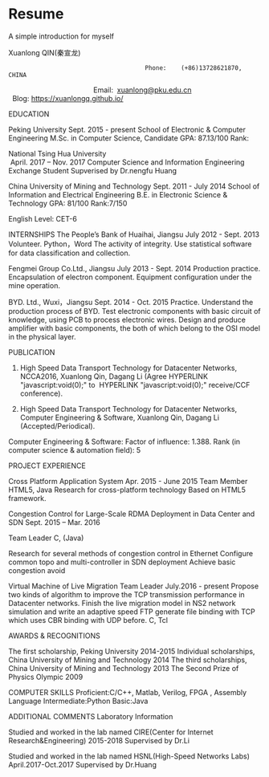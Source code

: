 # Resume
A simple introduction for myself

Xuanlong QIN(秦宣龙)

                                          Phone:    (+86)13728621870, CHINA
                                            Email:  <xuanlong@pku.edu.cn>
                                               Blog: https://xuanlongq.github.io/

EDUCATION

Peking University                                                                                         Sept. 2015 - present
School of Electronic & Computer Engineering
M.Sc. in Computer Science, Candidate
GPA: 87.13/100
Rank:

National Tsing Hua University                                                                          April. 2017 – Nov. 2017
Computer Science and Information Engineering
Exchange Student  Supverised by Dr.nengfu Huang

China University of Mining and Technology                                                               Sept. 2011 - July 2014
School of Information and Electrical  Engineering
B.E. in Electronic Science & Technology
GPA: 81/100           Rank:7/150

English Level: CET-6   

INTERNSHIPS
The People’s Bank of Huaihai, Jiangsu                                                                   July 2012 - Sept. 2013
Volunteer.                                                                                                        Python，Word
The activity of integrity.
Use statistical software for data classification and collection.
 
Fengmei Group Co.Ltd., Jiangsu                                                                          July 2013 - Sept. 2014
Production practice. 
Encapsulation of electron component. 
Equipment configuration under the mine operation.

BYD. Ltd., Wuxi，Jiangsu                                                                                Sept. 2014 - Oct. 2015
Practice.
Understand the production process of BYD.
Test electronic components with basic circuit of knowledge, using PCB to process electronic wires.
Design and produce amplifier with basic components, the both of which belong to the OSI model in the physical layer.

PUBLICATION

1. High Speed Data Transport Technology for Datacenter Networks, NCCA2016, Xuanlong Qin, Dagang Li (Agree  HYPERLINK "javascript:void(0);" to  HYPERLINK "javascript:void(0);" receive/CCF conference).

2. High Speed Data Transport Technology for Datacenter Networks, Computer Engineering & Software, Xuanlong Qin, Dagang Li (Accepted/Periodical). 

Computer Engineering & Software: Factor of influence: 1.388. 
Rank (in computer science & automation field): 5

PROJECT EXPERIENCE

Cross Platform Application System
Apr. 2015 - June 2015
Team Member
HTML5, Java
Research for cross-platform technology
Based on HTML5 framework. 

Congestion Control for Large-Scale RDMA Deployment in Data Center and SDN 
Sept. 2015 – Mar. 2016

Team Leader
C, (Java)

Research for several methods of congestion control in Ethernet
Configure common topo and multi-controller in SDN deployment
Achieve basic congestion avoid  

Virtual Machine of Live Migration
Team Leader                                                                                                                    July.2016 - present
Propose two kinds of algorithm to improve the TCP transmission performance in Datacenter networks.
Finish the live migration model in NS2 network simulation and write an adaptive speed FTP generate file binding with TCP which uses CBR binding with UDP before.                                                C, Tcl
                                                                  

AWARDS & RECOGNITIONS

The first scholarship, Peking University                                                                             2014-2015 
Individual scholarships, China University of Mining and Technology                                                        2014
The third scholarships,  China University of Mining and Technology                                                        2013
The Second Prize of Physics Olympic                                                                                       2009



COMPUTER SKILLS
Proficient:C/C++,  Matlab, Verilog,  FPGA , Assembly Language
Intermediate:Python
Basic:Java

ADDITIONAL COMMENTS
Laboratory Information

Studied and worked in the lab named CIRE(Center for Internet Research&Engineering)         2015-2018 Supervised by Dr.Li

Studied and worked in the lab named HSNL(High-Speed Networks Labs)             April.2017-Oct.2017 Supervised by Dr.Huang
